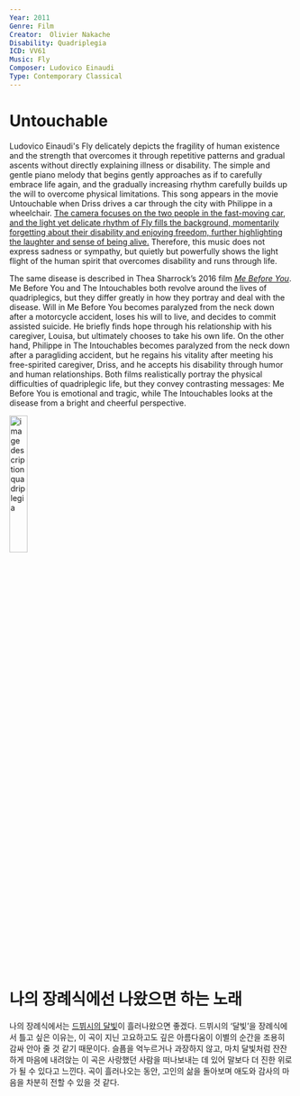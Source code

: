 ```yaml
---
Year: 2011
Genre: Film
Creator:  Olivier Nakache
Disability: Quadriplegia
ICD: VV61
Music: Fly
Composer: Ludovico Einaudi
Type: Contemporary Classical
---
```


# Untouchable

Ludovico Einaudi's Fly delicately depicts the fragility of human existence and the strength that overcomes it through repetitive patterns and gradual ascents without directly explaining illness or disability. The simple and gentle piano melody that begins gently approaches as if to carefully embrace life again, and the gradually increasing rhythm carefully builds up the will to overcome physical limitations. This song appears in the movie Untouchable when Driss drives a car through the city with Philippe in a wheelchair. [The camera focuses on the two people in the fast-moving car, and the light yet delicate rhythm of Fly fills the background, momentarily forgetting about their disability and enjoying freedom, further highlighting the laughter and sense of being alive.](https://youtu.be/kYiIsoMVQCY?si=lKGutVNQBCU8gxVj) Therefore, this music does not express sadness or sympathy, but quietly but powerfully shows the light flight of the human spirit that overcomes disability and runs through life.

The same disease is described in Thea Sharrock’s 2016 film [*Me Before You*](kim_minjung.md). Me Before You and The Intouchables both revolve around the lives of quadriplegics, but they differ greatly in how they portray and deal with the disease. Will in Me Before You becomes paralyzed from the neck down after a motorcycle accident, loses his will to live, and decides to commit assisted suicide. He briefly finds hope through his relationship with his caregiver, Louisa, but ultimately chooses to take his own life. On the other hand, Philippe in The Intouchables becomes paralyzed from the neck down after a paragliding accident, but he regains his vitality after meeting his free-spirited caregiver, Driss, and he accepts his disability through humor and human relationships. Both films realistically portray the physical difficulties of quadriplegic life, but they convey contrasting messages: Me Before You is emotional and tragic, while The Intouchables looks at the disease from a bright and cheerful perspective.

<img src="./heo_taeyoung_img.png" alt="image description quadriplegia" style="width:25%;" />

# 나의 장례식에선 나왔으면 하는 노래

나의 장례식에서는 [드뷔시의 달빛](https://youtu.be/xl6qDlPCTUM?si=1e96L6h_RLVzX2eG)이 흘러나왔으면 좋겠다. 드뷔시의 ‘달빛’을 장례식에서 틀고 싶은 이유는, 이 곡이 지닌 고요하고도 깊은 아름다움이 이별의 순간을 조용히 감싸 안아 줄 것 같기 때문이다. 슬픔을 억누르거나 과장하지 않고, 마치 달빛처럼 잔잔하게 마음에 내려앉는 이 곡은 사랑했던 사람을 떠나보내는 데 있어 말보다 더 진한 위로가 될 수 있다고 느낀다. 곡이 흘러나오는 동안, 고인의 삶을 돌아보며 애도와 감사의 마음을 차분히 전할 수 있을 것 같다.

